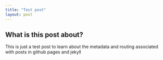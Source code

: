 ```yaml
---
title: "Test post"
layout: post
---
```


## What is this post about?

This is just a test post to learn about the metadata and routing associated with posts in github pages and jekyll






